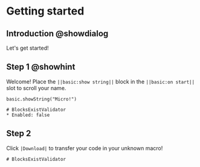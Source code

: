 # Getting started

## Introduction @showdialog

Let's get started!

## Step 1 @showhint

Welcome! Place the ``||basic:show string||`` block in the ``||basic:on start||`` slot to scroll your name.

```blocks
basic.showString("Micro!")
```

```validation.local
# BlocksExistValidator
* Enabled: false
```

## Step 2

Click ``|Download|`` to transfer your code in your unknown macro!

```validation.global
# BlocksExistValidator
```